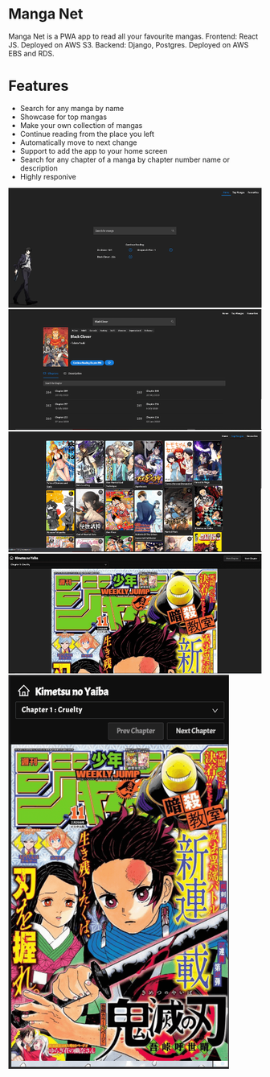 # Manga Net

Manga Net is a PWA app to read all your favourite mangas.
Frontend: React JS. Deployed on AWS S3.
Backend: Django, Postgres. Deployed on AWS EBS and RDS.

# Features

  - Search for any manga by name
  - Showcase for top mangas
  - Make your own collection of mangas
  - Continue reading from the place you left
  - Automatically move to next change
  - Support to add the app to your home screen
  - Search for any chapter of a manga by chapter number name or description
  - Highly responive

![Home](./readme_images/home.png)
![Home](./readme_images/detail.png)
![Home](./readme_images/top.png)
![Home](./readme_images/chapter.png)
![Home](./readme_images/chapter_mobile.png)
